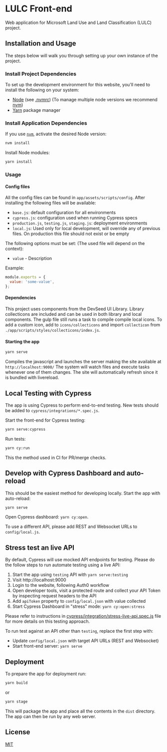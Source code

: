 # LULC Front-end

Web application for Microsoft Land Use and Land Classification (LULC) project.

## Installation and Usage

The steps below will walk you through setting up your own instance of the project.

### Install Project Dependencies

To set up the development environment for this website, you'll need to install the following on your system:

- [Node](http://nodejs.org/) (see [.nvmrc](./.nvmrc)) (To manage multiple node versions we recommend [nvm](https://github.com/creationix/nvm))
- [Yarn](https://yarnpkg.com/) package manager

### Install Application Dependencies

If you use [`nvm`](https://github.com/creationix/nvm), activate the desired Node version:

```sh
nvm install
```

Install Node modules:

```sh
yarn install
```

### Usage

#### Config files

All the config files can be found in `app/assets/scripts/config`.
After installing the following files will be available:

- `base.js`: default configuration for all environments
- `cypress.js`: configuration used when running Cypress specs
- `production.js`, `testing.js`, `staging.js`: deployment environments
- `local.js`: Used only for local development, will override any of previous files. On production this file should not exist or be empty

The following options must be set: (The used file will depend on the context):

- `value` - Description

Example:

```javascript
module.exports = {
  value: 'some-value',
};
```

#### Dependencies

This project uses components from the DevSeed UI Library. Library collecticons are included and can be used in both library and local components. The gulp file still runs a task to compile compile local icons. To add a custom icon, add to `icons/collecticons` and import `collecticon` from `./app/scripts/styles/collecticons/index.js`.

#### Starting the app

```sh
yarn serve
```

Compiles the javascript and launches the server making the site available at `http://localhost:9000/`
The system will watch files and execute tasks whenever one of them changes.
The site will automatically refresh since it is bundled with livereload.

## Local Testing with Cypress

The app is using Cypress to perform end-to-end testing. New tests should be added to `cypress/integrations/*.spec.js`.

Start the front-end for Cypress testing:

```sh
yarn serve:cypress
```

Run tests:

```sh
yarn cy:run
```

This the method used in CI for PR/merge checks.

## Develop with Cypress Dashboard and auto-reload

This should be the easiest method for developing locally. Start the app with
auto-reload:

```sh
yarn serve
```

Open Cypress dashboard: `yarn cy:open`.

To use a different API, please add REST and Websocket URLs to `config/local.js`.

## Stress test an live API

By default, Cypress will use mocked API endpoints for testing. Please do the
follow steps to run automate testing using a live API:

1. Start the app using `testing` API with `yarn serve:testing`
2. Visit http://localhost:9000
3. Login to the website, following Auth0 workflow
4. Open developer tools, visit a protected route and collect your API Token by
   inspecting request headers to the API
5. Add `apiToken` property to `config/local.json` with value collected
6. Start Cypress Dashboard in "stress" mode: `yarn cy:open:stress`

Please refer to instructions in [cypress/integration/stress-live-api.spec.js]() file
for more details on this testing approach.

To run test against an API other than `testing`, replace the first step with:

- Update `config/local.json` with target API URLs (REST and Websocket)
- Start front-end server: `yarn serve`

## Deployment

To prepare the app for deployment run:

```sh
yarn build
```

or

```sh
yarn stage
```

This will package the app and place all the contents in the `dist` directory.
The app can then be run by any web server.

## License

[MIT](LICENSE)
